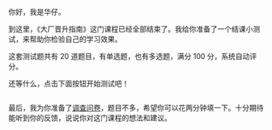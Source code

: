 
你好，我是华仔。

到这里，《大厂晋升指南》这门课程已经全部结束了。我给你准备了一个结课小测试，来帮助你检验自己的学习效果。

这套测试题共有 20 道题目，有单选题，也有多选题，满分 100 分，系统自动评分。

还等什么，点击下面按钮开始测试吧！

[<img src="https://static001.geekbang.org/resource/image/28/a4/28d1be62669b4f3cc01c36466bf811a4.png" alt="">](http://time.geekbang.org/quiz/intro?act_id=369&amp;exam_id=1059)

最后，我为你准备了[调查问卷](https://jinshuju.net/f/w77V00)，题目不多，希望你可以花两分钟填一下。十分期待能听到你的反馈，说说你对这门课程的想法和建议。

[<img src="https://static001.geekbang.org/resource/image/05/d4/05f2f7f105d18bfa5cb12c268d95e5d4.jpg" alt="">](https://jinshuju.net/f/w77V00)
